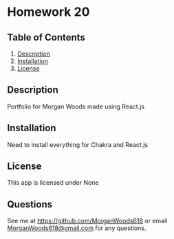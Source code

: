 # Homework 20
  
## Table of Contents
1. [Description](#description)
2. [Installation](#installation)
3. [License](#license)
## Description
Portfolio for Morgan Woods made using React.js
## Installation
Need to install everything for Chakra and React.js 
## License
This app is licensed under None
## Questions
See me at https://github.com/MorganWoods618 or email MorganWoods618@gmail.com for any questions. 
